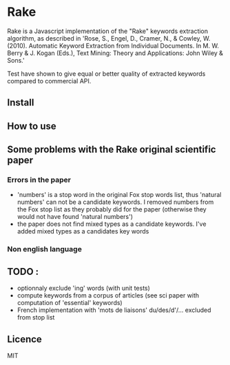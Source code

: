 Rake
====

Rake is a Javascript implementation of the "Rake" keywords extraction algorithm, as described in 'Rose, S., Engel, D., Cramer, N., & Cowley, W. (2010). Automatic Keyword Extraction from Individual Documents. In M. W. Berry & J. Kogan (Eds.), Text Mining: Theory and Applications: John Wiley & Sons.'

Test have shown to give equal or better quality of extracted keywords compared to commercial API.

## Install


## How to use


## Some problems with the Rake original scientific paper

### Errors in the paper

* 'numbers' is a stop word in the original Fox stop words list, thus 'natural numbers' can not be a candidate keywords. I removed numbers from the Fox stop list as they probably did for the paper (otherwise they would not have found 'natural numbers')
* the paper does not find mixed types as a candidate keywords. I've added mixed types as a candidates key words

### Non english language

## TODO :

* optionnaly exclude 'ing' words (with unit tests)
* compute keywords from a corpus of articles (see sci paper with computation of 'essential' keywords)
* French implementation with 'mots de liaisons' du/des/d'/… excluded from stop list

## Licence

MIT

